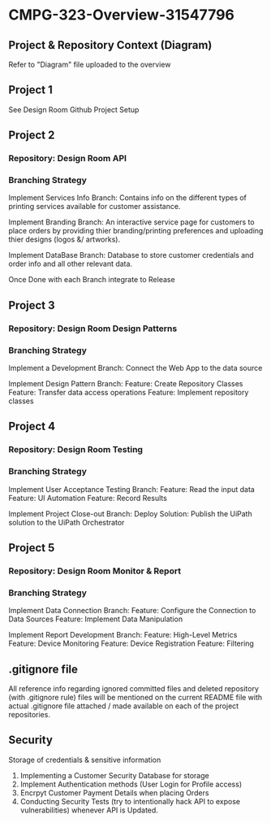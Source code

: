 # CMPG-323-Overview-31547796

## Project & Repository Context (Diagram)
Refer to "Diagram" file uploaded to the overview

## Project 1
See Design Room Github Project Setup

## Project 2
### Repository: Design Room API

### Branching Strategy
Implement Services Info Branch:
Contains info on the different types of printing services available for customer assistance.

Implement Branding Branch:
An interactive service page for customers to place orders by providing thier branding/printing preferences and uploading thier designs (logos &/ artworks).

Implement DataBase Branch:
Database to store customer credentials and order info and all other relevant data.

Once Done with each Branch integrate to Release

## Project 3
### Repository: Design Room Design Patterns

### Branching Strategy
Implement a Development Branch:
Connect the Web App to the data source

Implement Design Pattern Branch:
Feature: Create Repository Classes
Feature: Transfer data access operations
Feature: Implement repository classes

## Project 4
### Repository: Design Room Testing

### Branching Strategy
Implement User Acceptance Testing Branch:
Feature: Read the input data
Feature: UI Automation
Feature: Record Results

Implement Project Close-out Branch:
Deploy Solution: Publish the UiPath solution to the UiPath Orchestrator

## Project 5
### Repository: Design Room Monitor & Report

### Branching Strategy
Implement Data Connection Branch:
Feature: Configure the Connection to Data Sources
Feature: Implement Data Manipulation

Implement Report Development Branch:
Feature: High-Level Metrics
Feature: Device Monitoring
Feature: Device Registration
Feature: Filtering

## .gitignore file
All reference info regarding ignored committed files and deleted repository (with .gitignore rule) files will be mentioned on the current README file with actual .gitignore file attached / made available on each of the project repositories.

## Security
Storage of credentials & sensitive information
1. Implementing a Customer Security Database for storage
2. Implement Authentication methods (User Login for Profile access)
3. Encrpyt Customer Payment Details when placing Orders
4. Conducting Security Tests (try to intentionally hack API to expose vulnerabilities) whenever API is Updated.
